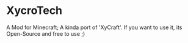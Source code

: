 # XycroTech
A Mod for Minecraft; A kinda port of 'XyCraft'.
If you want to use it, its Open-Source and free to use ;)
